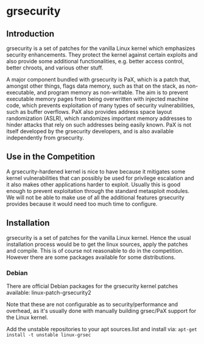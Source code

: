 # grsecurity

## Introduction
grsecurity is a set of patches for the vanilla Linux kernel which emphasizes security enhancements. They protect the kernel against certain exploits and also provide some additional functionalities, e.g. better access control, better chroots, and various other stuff.

A major component bundled with grsecurity is PaX, which is a patch that, amongst other things, flags data memory, such as that on the stack, as non-executable, and program memory as non-writable. The aim is to prevent executable memory pages from being overwritten with injected machine code, which prevents exploitation of many types of security vulnerabilities, such as buffer overflows. PaX also provides address space layout randomization (ASLR), which randomizes important memory addresses to hinder attacks that rely on such addresses being easily known. PaX is not itself developed by the grsecurity developers, and is also available independently from grsecurity.

## Use in the Competition
A grsecurity-hardened kernel is nice to have because it mitigates some kernel vulnerabilities that can possibly be used for privilege escalation and it also makes other applications harder to exploit. Usually this is good enough to prevent exploitation through the standard metasploit modules. We will not be able to make use of all the additional features grsecurity provides because it would need too much time to configure.

## Installation
grsecurity is a set of patches for the vanilla Linux kernel. Hence the usual installation process would be to get the linux sources, apply the patches and compile. This is of course not reasonable to do in the competition. However there are some packages available for some distributions.

### Debian
There are official Debian packages for the grsecurity kernel patches available: linux-patch-grsecurity2

Note that these are not configurable as to security/performance and overhead, as it's usually done with manually building grsec/PaX support for the Linux kernel.

Add the unstable repositories to your apt sources.list and install via:
`apt-get install -t unstable linux-grsec`
